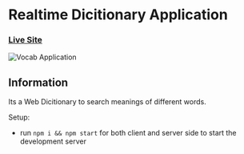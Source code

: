 # Realtime Dicitionary Application

### [Live Site](https://my-vocab1.herokuapp.com/)

![Vocab Application](https://pasteboard.co/JWDcsXS.png)

## Information

Its a Web Dicitionary to search meanings of different words.

Setup:
- run ```npm i && npm start``` for both client and server side to start the development server
